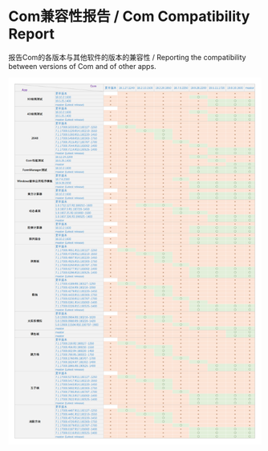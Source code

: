 # Com兼容性报告 / Com Compatibility Report
报告Com的各版本与其他软件的版本的兼容性 / Reporting the compatibility between versions of Com and of other apps.

![Com_Compatibility_Report](Com_Compatibility_Report.png)
